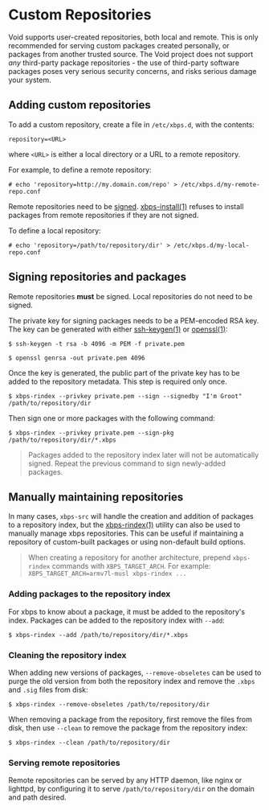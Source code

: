 # Custom Repositories

Void supports user-created repositories, both local and remote. This is only
recommended for serving custom packages created personally, or packages from
another trusted source. The Void project does not support *any* third-party
package repositories - the use of third-party software packages poses very
serious security concerns, and risks serious damage your system.

## Adding custom repositories

To add a custom repository, create a file in `/etc/xbps.d`, with the contents:

```
repository=<URL>
```

where `<URL>` is either a local directory or a URL to a remote repository.

For example, to define a remote repository:

```
# echo 'repository=http://my.domain.com/repo' > /etc/xbps.d/my-remote-repo.conf
```

Remote repositories need to be [signed](#signing-repositories-and-packages).
[xbps-install(1)](https://man.voidlinux.org/xbps-install.1) refuses to install
packages from remote repositories if they are not signed.

To define a local repository:

```
# echo 'repository=/path/to/repository/dir' > /etc/xbps.d/my-local-repo.conf
```

## Signing repositories and packages

Remote repositories **must** be signed. Local repositories do not need to be
signed.

The private key for signing packages needs to be a PEM-encoded RSA key. The key
can be generated with either
[ssh-keygen(1)](https://man.voidlinux.org/ssh-keygen.1) or
[openssl(1)](https://man.voidlinux.org/openssl.1):

```
$ ssh-keygen -t rsa -b 4096 -m PEM -f private.pem
```

```
$ openssl genrsa -out private.pem 4096
```

Once the key is generated, the public part of the private key has to be added to
the repository metadata. This step is required only once.

```
$ xbps-rindex --privkey private.pem --sign --signedby "I'm Groot" /path/to/repository/dir
```

Then sign one or more packages with the following command:

```
$ xbps-rindex --privkey private.pem --sign-pkg /path/to/repository/dir/*.xbps
```

> Packages added to the repository index later will not be automatically signed.
> Repeat the previous command to sign newly-added packages.

## Manually maintaining repositories

In many cases, `xbps-src` will handle the creation and addition of packages to a
repository index, but the
[xbps-rindex(1)](https://man.voidlinux.org/xbps-rindex.1) utility can also be
used to manually manage xbps repositories. This can be useful if maintaining a
repository of custom-built packages or using non-default build options.

> When creating a repository for another architecture, prepend `xbps-rindex`
> commands with `XBPS_TARGET_ARCH`. For example: `XBPS_TARGET_ARCH=armv7l-musl
> xbps-rindex ...`

### Adding packages to the repository index

For xbps to know about a package, it must be added to the repository's index.
Packages can be added to the repository index with `--add`:

```
$ xbps-rindex --add /path/to/repository/dir/*.xbps
```

### Cleaning the repository index

When adding new versions of packages, `--remove-obseletes` can be used to purge
the old version from both the repository index and remove the `.xbps` and `.sig`
files from disk:

```
$ xbps-rindex --remove-obseletes /path/to/repository/dir
```

When removing a package from the repository, first remove the files from disk,
then use `--clean` to remove the package from the repository index:

```
$ xbps-rindex --clean /path/to/repository/dir
```

### Serving remote repositories

Remote repositories can be served by any HTTP daemon, like nginx or lighttpd, by
configuring it to serve `/path/to/repository/dir` on the domain and path
desired.
